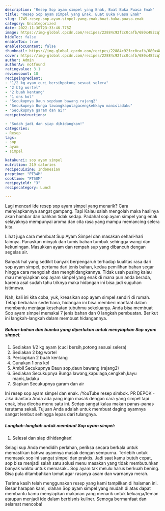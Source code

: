 ```yaml
---
description: "Resep Sop ayam simpel yang Enak, Buat Buka Puasa Enak"
title: "Resep Sop ayam simpel yang Enak, Buat Buka Puasa Enak"
slug: 1745-resep-sop-ayam-simpel-yang-enak-buat-buka-puasa-enak
category: Uncategorized
date: 2022-11-30T23:33:46.775Z
image: https://img-global.cpcdn.com/recipes/22884c92fcc0cafb/680x482cq70/sop-ayam-simpel-foto-resep-utama.jpg
hideToc: false
enableToc: true
enableTocContent: false
thumbnail: https://img-global.cpcdn.com/recipes/22884c92fcc0cafb/680x482cq70/sop-ayam-simpel-foto-resep-utama.jpg
cover: https://img-global.cpcdn.com/recipes/22884c92fcc0cafb/680x482cq70/sop-ayam-simpel-foto-resep-utama.jpg
author: Admin
authorAv: notfound
ratingvalue: 3.1
reviewcount: 18
recipeingredient:
- "1/2 kg ayam cuci bersihpotong sesuai selera"
- "2 btg wortel"
- "2 buah kentang"
- "1 ons kol"
- "Secukupnya Daun sopdaun bawang rajang2"
- "Secukupnya Bunga lawangkapulagacengkehkayu manisladaku"
- "Secukupnya garam dan air"
recipeinstructions:

- "Sudah jadi dan siap dihidangkan!"
categories:
- Resep
tags:
- sop
- ayam
- simpel

katakunci: sop ayam simpel 
nutrition: 219 calories
recipecuisine: Indonesian
preptime: "PT34M"
cooktime: "PT60M"
recipeyield: "3"
recipecategory: Lunch

---
```



Lagi mencari ide resep sop ayam simpel yang menarik? Cara menyiapkannya sangat gampang. Tapi Kalau salah mengolah maka hasilnya akan hambar dan bahkan tidak sedap. Padahal sop ayam simpel yang enak selayaknya mempunyai aroma dan cita rasa yang mampu memancing selera kita.


Lihat juga cara membuat Sup Ayam Simpel dan masakan sehari-hari lainnya. Panaskan minyak dan tumis bahan tumbuk sehingga wangi dan kekuningan. Masukkan ayam dan rempah sup yang dibancuh dengan segelas air.

Banyak hal yang sedikit banyak berpengaruh terhadap kualitas rasa dari sop ayam simpel, pertama dari jenis bahan, kedua pemilihan bahan segar hingga cara mengolah dan menghidangkannya. Tidak usah pusing kalau mau menyiapkan sop ayam simpel yang enak di mana pun anda berada, karena asal sudah tahu triknya maka hidangan ini bisa jadi suguhan istimewa.


Nah, kali ini kita coba, yuk, kreasikan sop ayam simpel sendiri di rumah. Tetap berbahan sederhana, hidangan ini bisa memberi manfaat dalam membantu menjaga kesehatan tubuhmu sekeluarga. Anda bisa membuat Sop ayam simpel memakai 7 jenis bahan dan 0 langkah pembuatan. Berikut ini langkah-langkah dalam membuat hidangannya.

<!--inarticleads1-->

##### Bahan-bahan dan bumbu yang diperlukan untuk menyiapkan Sop ayam simpel:

1. Sediakan 1/2 kg ayam (cuci bersih,potong sesuai selera)
1. Sediakan 2 btg wortel
1. Persiapkan 2 buah kentang
1. Gunakan 1 ons kol
1. Ambil Secukupnya Daun sop,daun bawang (rajang2)
1. Sediakan Secukupnya Bunga lawang,kapulaga,cengkeh,kayu manis,ladaku
1. Siapkan Secukupnya garam dan air


Ini resep sop ayam simpel dan enak. /YouTube resep simbok. PR DEPOK - Jika diantara Anda ada yang ingin masak dengan cara yang simpel tapi enak, bisa dicoba menu satu ini. Sedap sangat kalau makan panas-panas terutama sekali. Tujuan Anda adalah untuk membuat daging ayamnya sangat lembut sehingga lepas dari tulangnya. 

<!--inarticleads2-->

##### Langkah-langkah untuk membuat Sop ayam simpel:


1. Selesai dan siap dihidangkan!

Selagi sup Anda mendidih perlahan, periksa secara berkala untuk memastikan bahwa ayamnya masak dengan sempurna. Terlebih untuk memasak sop ini sangat simpel dan praktis. Jadi saat kamu butuh cepat, sop bisa menjadi salah satu solusi menu masakan yang tidak membutuhkan banyak waktu untuk memasak.. Sop ayam tak melulu harus berkuah bening. Bisa pula ditambahkan tomat agar rasanya asam dan warnanya merah. 

Terima kasih telah menggunakan resep yang kami tampilkan di halaman ini. Besar harapan kami, olahan Sop ayam simpel yang mudah di atas dapat membantu kamu menyiapkan makanan yang menarik untuk keluarga/teman ataupun menjadi ide dalam berbisnis kuliner. Semoga bermanfaat dan selamat mencoba!
